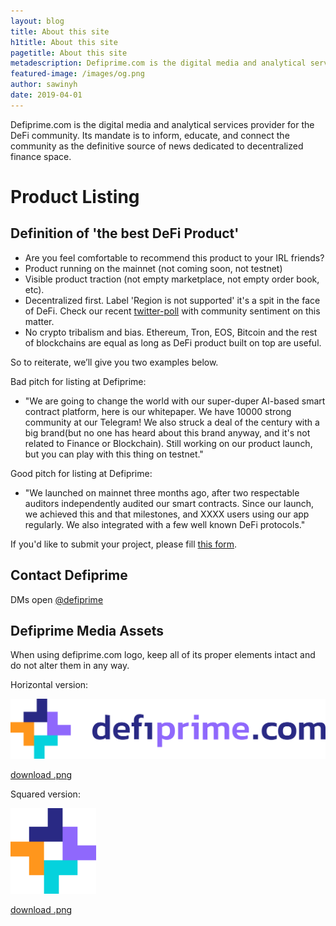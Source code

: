 ```yaml
---
layout: blog
title: About this site
h1title: About this site
pagetitle: About this site   
metadescription: Defiprime.com is the digital media and analytical services provider for the DeFi community. Its mandate is to inform, educate, and connect the community as the definitive source of news dedicated to decentralized finance space.
featured-image: /images/og.png
author: sawinyh
date: 2019-04-01
---
```


Defiprime.com is the digital media and analytical services provider for the DeFi community. Its mandate is to inform, educate, and connect the community as the definitive source of news dedicated to decentralized finance space.

# Product Listing

## Definition of 'the best DeFi Product'
* Are you feel comfortable to recommend this product to your IRL friends?
* Product running on the mainnet (not coming soon, not testnet)
* Visible product traction (not empty marketplace, not empty order book, etc).   
* Decentralized first. Label 'Region is not supported' it's a spit in the face of DeFi. Check our recent [twitter-poll](https://twitter.com/defiprime/status/1130890433821724672) with community sentiment on this matter.
* No crypto tribalism and bias. Ethereum, Tron, EOS, Bitcoin and the rest of blockchains are equal as long as DeFi product built on top are useful.

So to reiterate, we’ll give you two examples below.

Bad pitch for listing at Defiprime:
- "We are going to change the world with our super-duper AI-based smart contract platform, here is our whitepaper. We have 10000 strong community at our Telegram! We also struck a deal of the century with a big brand(but no one has heard about this brand anyway, and it's not related to Finance or Blockchain). Still working on our product launch, but you can play with this thing on testnet."

Good pitch for listing at Defiprime:
- "We launched on mainnet three months ago, after two respectable auditors independently audited our smart contracts. Since our launch, we achieved this and that milestones, and XXXX users using our app regularly. We also integrated with a few well known DeFi protocols."

If you'd like to submit your project, please fill [this form](https://sneg55.typeform.com/to/WRFW02).

## Contact Defiprime

DMs open [@defiprime](https://twitter.com/defiprime)

## Defiprime Media Assets

When using defiprime.com logo, keep all of its proper elements intact and do not alter them in any way.  

Horizontal version:

![](/images/defiprime-logo.png)

[download .png](/images/defiprime-logo-hires.png)

Squared version:

![](/images/defiprime-logo2.png)

[download .png](/images/defiprime-logo-hires2.png)
